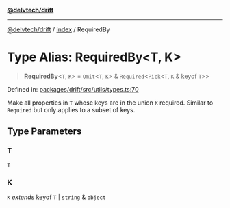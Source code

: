[**@delvtech/drift**](../../README.md)

***

[@delvtech/drift](../../README.md) / [index](../README.md) / RequiredBy

# Type Alias: RequiredBy\<T, K\>

> **RequiredBy**\<`T`, `K`\> = `Omit`\<`T`, `K`\> & `Required`\<`Pick`\<`T`, `K` & keyof `T`\>\>

Defined in: [packages/drift/src/utils/types.ts:70](https://github.com/delvtech/drift/blob/95370f81f9813e8d583ed884b0b07657be0d8f2c/packages/drift/src/utils/types.ts#L70)

Make all properties in `T` whose keys are in the union `K` required. Similar
to `Required` but only applies to a subset of keys.

## Type Parameters

### T

`T`

### K

`K` *extends* keyof `T` \| `string` & `object`
